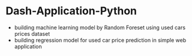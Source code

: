 # Dash-Application-Python
-  building machine learning model by Random Foreset using used cars prices dataset
-  building regression model for used car price prediction in simple web application
